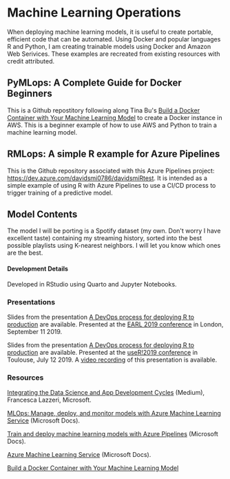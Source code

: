 <!--- [![Build Status](https://dev.azure.com/davidsmi0786/davidsmiRtest/_apis/build/status/revodavid.RMLops?branchName=master)](https://dev.azure.com/davidsmi0786/davidsmiRtest/_build/latest?definitionId=1&branchName=master)
--->
# Machine Learning Operations

When deploying machine learning models, it is useful to create portable, efficient code that can be automated. Using Docker and popular languages R and Python, I am creating trainable models using Docker and Amazon Web Serivices. These examples are recreated from existing resources with credit attributed.

## PyMLops: A Complete Guide for Docker Beginners

This is a Github repostitory following along Tina Bu's [Build a Docker Container with Your Machine Learning Model](https://towardsdatascience.com/build-a-docker-container-with-your-machine-learning-model-3cf906f5e07e) to create a Docker instance in AWS. This is a beginner example of how to use AWS and Python to train a machine learning model.

## RMLops: A simple R example for Azure Pipelines

This is the Github repository associated with this Azure Pipelines project: https://dev.azure.com/davidsmi0786/davidsmiRtest. It is intended as a simple example
of using R with Azure Pipelines to use a CI/CD process to trigger training of a
predictive model.

## Model Contents

The model I will be porting is a Spotify dataset (my own. Don't worry I have excellent taste) containing my streaming history, sorted into the best possible playlists using K-nearest neighbors. I will let you know which ones are the best.

#### Development Details

Developed in RStudio using Quarto and Jupyter Notebooks.

### Presentations

Slides from the presentation [A DevOps process for deploying R to production](https://github.com/revodavid/RMLops/blob/master/earl2019slides.pdf) are available. Presented at the [EARL 2019 conference](http://www.earlconf.com/) in London, September 11 2019.

Slides from the presentation [A DevOps process for deploying R to production](https://github.com/revodavid/RMLops/blob/master/user2019slides.pdf) are available. Presented at the [useR!2019 conference](http://www.user2019.fr/) in Toulouse, July 12 2019. A [video recording](https://youtu.be/o6sIB0MJyOs) of this presentation is available.

### Resources

[Integrating the Data Science and App Development Cycles](https://aka.ms/AA5ib6c) (Medium), Francesca Lazzeri, Microsoft. 

[MLOps: Manage, deploy, and monitor models with Azure Machine Learning Service](https://aka.ms/mlopsdoc) (Microsoft Docs).  

[Train and deploy machine learning models with Azure Pipelines](https://aka.ms/azpipe) (Microsoft Docs). 

[Azure Machine Learning Service](https://aka.ms/amlsvc) (Microsoft Docs). 

[Build a Docker Container with Your Machine Learning Model](https://towardsdatascience.com/build-a-docker-container-with-your-machine-learning-model-3cf906f5e07e)

